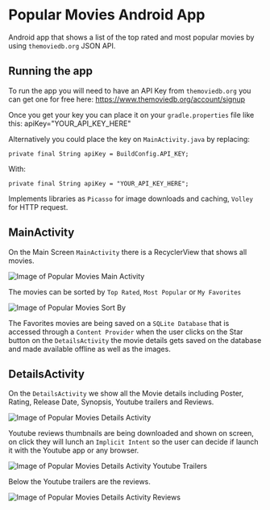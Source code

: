 # Popular Movies Android App
Android app that shows a list of the top rated and most popular movies by using `themoviedb.org` JSON 
API. 

## Running the app

To run the app you will need to have an API Key from `themoviedb.org` you can get one for free here:
https://www.themoviedb.org/account/signup
 
Once you get your key you can place it on your `gradle.properties` file like this: 
apiKey="YOUR_API_KEY_HERE" 

Alternatively you could place the key on `MainActivity.java` by replacing: 

`private final String apiKey = BuildConfig.API_KEY;`
 
 With:
 
 `private final String apiKey = "YOUR_API_KEY_HERE";`

Implements libraries as `Picasso` for image downloads and caching, `Volley` for HTTP request.

## MainActivity

On the Main Screen `MainActivity` there is a RecyclerView that shows all movies.

![Image of Popular Movies Main Activity](https://gnstudenko.github.io/images/PopularMovies/MainActivity.png)

The movies can be sorted by `Top Rated`, `Most Popular` or `My Favorites`

![Image of Popular Movies Sort By](https://gnstudenko.github.io/images/PopularMovies/SortBy.png)

The Favorites movies are being saved on a `SQLite Database` that is accessed through a 
`Content Provider` when the user clicks on the Star button on the `DetailsActivity` the movie details
gets saved on the database and made available offline as well as the images.

## DetailsActivity

On the `DetailsActivity` we show all the Movie details including Poster, Rating, Release Date, Synopsis,
Youtube trailers and Reviews.

![Image of Popular Movies Details Activity](https://gnstudenko.github.io/images/PopularMovies/details.png)

Youtube reviews thumbnails are being downloaded and shown on screen, on click they will lunch an 
`Implicit Intent` so the user can decide if launch it with the Youtube app or any browser.

![Image of Popular Movies Details Activity Youtube Trailers](https://gnstudenko.github.io/images/PopularMovies/trailers.png)

Below the Youtube trailers are the reviews.

![Image of Popular Movies Details Activity Reviews](https://gnstudenko.github.io/images/PopularMovies/reviews.png)
